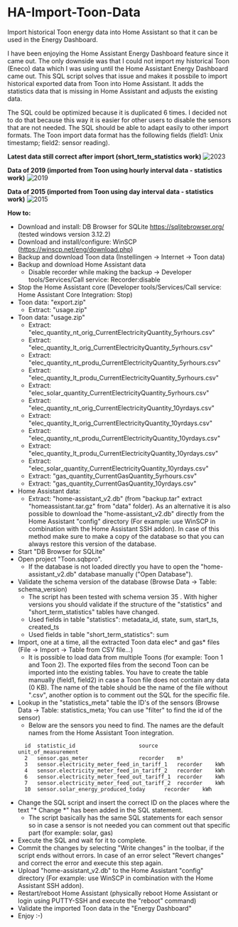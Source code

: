 # HA-Import-Toon-Data
Import historical Toon energy data into Home Assistant so that it can be used in the Energy Dashboard.

I have been enjoying the Home Assistant Energy Dashboard feature since it came out. The only downside was that I could not import my historical Toon (Eneco) data which I was using until the Home Assistant Energy Dashboard came out. This SQL script solves that issue and makes it possbile to import historical exported data from Toon into Home Assistant. It adds the statistics data that is missing in Home Assistant and adjusts the existing data.

The SQL could be optimized because it is duplicated 6 times. I decided not to do that because this way it is easier for other users to disable the sensors that are not needed. The SQL should be able to adapt easily to other import formats. The Toon import data format has the following fields (field1: Unix timestamp; field2: sensor reading). 

**Latest data still correct after import (short_term_statistics work)**
![2023](https://user-images.githubusercontent.com/10108665/230038379-8d20d264-c49e-4c98-b1f6-241942306886.JPG)

**Data of 2019 (imported from Toon using hourly interval data - statistics work)**
![2019](https://user-images.githubusercontent.com/10108665/230038399-61886f6c-ba39-4343-8b96-0fb779b39ba2.JPG)

**Data of 2015 (imported from Toon using day interval data - statistics work)**
![2015](https://user-images.githubusercontent.com/10108665/230038421-3833847a-79a4-40a2-8937-2b5f2ae3f3cc.JPG)


**How to:**
- Download and install: DB Browser for SQLite https://sqlitebrowser.org/ (tested windows version 3.12.2)
- Download and install/configure: WinSCP (https://winscp.net/eng/download.php)
- Backup and download Toon data  (Instellingen -> Internet -> Toon data)
- Backup and download Home Assistant data
	- Disable recorder while making the backup -> Developer tools/Services/Call service: Recorder:disable
- Stop the Home Assistant core (Developer tools/Services/Call service: Home Assistant Core Integration: Stop)
- Toon data: "export.zip"
	- Extract: "usage.zip"
- Toon data: "usage.zip"
	- Extract: "elec_quantity_nt_orig_CurrentElectricityQuantity_5yrhours.csv"
 	- Extract: "elec_quantity_lt_orig_CurrentElectricityQuantity_5yrhours.csv"
	- Extract: "elec_quantity_nt_produ_CurrentElectricityQuantity_5yrhours.csv"
	- Extract: "elec_quantity_lt_produ_CurrentElectricityQuantity_5yrhours.csv"
	- Extract: "elec_solar_quantity_CurrentElectricityQuantity_5yrhours.csv"
	- Extract: "elec_quantity_nt_orig_CurrentElectricityQuantity_10yrdays.csv"
	- Extract: "elec_quantity_lt_orig_CurrentElectricityQuantity_10yrdays.csv"
	- Extract: "elec_quantity_nt_produ_CurrentElectricityQuantity_10yrdays.csv"
	- Extract: "elec_quantity_lt_produ_CurrentElectricityQuantity_10yrdays.csv"
	- Extract: "elec_solar_quantity_CurrentElectricityQuantity_10yrdays.csv"
	- Extract: "gas_quantity_CurrentGasQuantity_5yrhours.csv"
	- Extract: "gas_quantity_CurrentGasQuantity_10yrdays.csv"
- Home Assistant data: 
	- Extract: "home-assistant_v2.db" (from "backup.tar" extract "homeassistant.tar.gz" from "data" folder). As an alternative it is also possible to download the "home-assistant_v2.db" directly from the Home Assistant "config" directory (For example: use WinSCP in combination with the Home Assistant SSH addon). In case of this method make sure to make a copy of the database so that you can always restore this version of the database.
- Start "DB Browser for SQLite"
- Open project "Toon.sqbpro".
	- If the database is not loaded directly you have to open the "home-assistant_v2.db" database manually ("Open Database").
- Validate the schema version of the database (Browse Data -> Table: schema_version)
	- The script has been tested with schema version 35 . With higher versions you should validate if the structure of the "statistics" and "short_term_statistics" tables have changed.
	- Used fields in table "statistics": metadata_id, state, sum, start_ts, created_ts
	- Used fields in table "short_term_statistics": sum 
- Import, one at a time, all the extracted Toon data elec* and gas* files (File -> Import -> Table from CSV file...)
  	- It is possible to load data from multiple Toons (for example: Toon 1 and Toon 2). The exported files from the second Toon can be imported into the existing tables. You have to create the table manually (field1, field2) in case a Toon file does not contain any data (0 KB). The name of the table should be the name of the file without ".csv", another option is to comment out the SQL for the specific file.
- Lookup in the "statistics_meta" table the ID's of the sensors (Browse Data -> Table: statistics_meta; You can use "filter" to find the id of the sensor)
	- Below are the sensors you need to find. The names are the default names from the Home Assistant Toon integration.
  ```
	id	statistic_id					source		unit_of_measurement
	2	sensor.gas_meter				recorder	m³
	3	sensor.electricity_meter_feed_in_tariff_1	recorder	kWh
	4	sensor.electricity_meter_feed_in_tariff_2	recorder	kWh
	6	sensor.electricity_meter_feed_out_tariff_1	recorder	kWh
	7	sensor.electricity_meter_feed_out_tariff_2	recorder	kWh
	10	sensor.solar_energy_produced_today		recorder	kWh
- Change the SQL script and insert the correct ID on the places where the text "* Change *" has been added in the SQL statement.
	- The script basically has the same SQL statements for each sensor so in case a sensor is not needed you can comment out that specific part (for example: solar, gas)
- Execute the SQL and wait for it to complete.
- Commit the changes by selecting "Write changes" in the toolbar, if the script ends without errors. In case of an error select "Revert changes" and correct the error and execute this step again.
- Upload "home-assistant_v2.db" to the Home Assistant "config" directory (For example: use WinSCP in combination with the Home Assistant SSH addon). 
- Restart/reboot Home Assistant (physically reboot Home Assistant or login using PUTTY-SSH and execute the "reboot" command)
- Validate the imported Toon data in the "Energy Dashboard"
- Enjoy :-)
